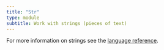 ```yaml
---
title: "Str"
type: module
subtitle: Work with strings (pieces of text)
---
```


For more information on strings see the [language reference](/language/strings).
